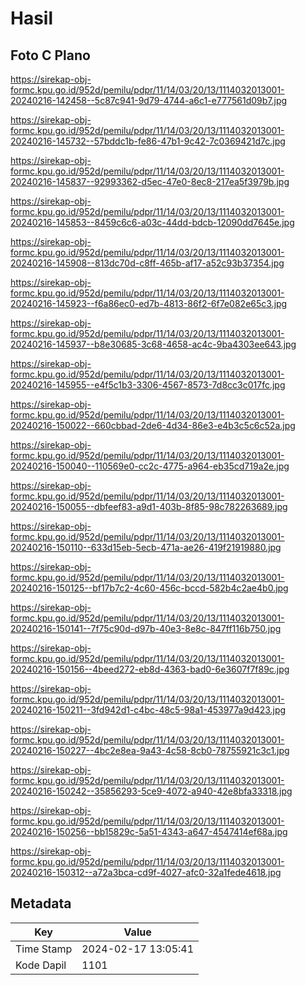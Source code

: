# Hasil

## Foto C Plano

https://sirekap-obj-formc.kpu.go.id/952d/pemilu/pdpr/11/14/03/20/13/1114032013001-20240216-142458--5c87c941-9d79-4744-a6c1-e777561d09b7.jpg

https://sirekap-obj-formc.kpu.go.id/952d/pemilu/pdpr/11/14/03/20/13/1114032013001-20240216-145732--57bddc1b-fe86-47b1-9c42-7c0369421d7c.jpg

https://sirekap-obj-formc.kpu.go.id/952d/pemilu/pdpr/11/14/03/20/13/1114032013001-20240216-145837--92993362-d5ec-47e0-8ec8-217ea5f3979b.jpg

https://sirekap-obj-formc.kpu.go.id/952d/pemilu/pdpr/11/14/03/20/13/1114032013001-20240216-145853--8459c6c6-a03c-44dd-bdcb-12090dd7645e.jpg

https://sirekap-obj-formc.kpu.go.id/952d/pemilu/pdpr/11/14/03/20/13/1114032013001-20240216-145908--813dc70d-c8ff-465b-af17-a52c93b37354.jpg

https://sirekap-obj-formc.kpu.go.id/952d/pemilu/pdpr/11/14/03/20/13/1114032013001-20240216-145923--f6a86ec0-ed7b-4813-86f2-6f7e082e65c3.jpg

https://sirekap-obj-formc.kpu.go.id/952d/pemilu/pdpr/11/14/03/20/13/1114032013001-20240216-145937--b8e30685-3c68-4658-ac4c-9ba4303ee643.jpg

https://sirekap-obj-formc.kpu.go.id/952d/pemilu/pdpr/11/14/03/20/13/1114032013001-20240216-145955--e4f5c1b3-3306-4567-8573-7d8cc3c017fc.jpg

https://sirekap-obj-formc.kpu.go.id/952d/pemilu/pdpr/11/14/03/20/13/1114032013001-20240216-150022--660cbbad-2de6-4d34-86e3-e4b3c5c6c52a.jpg

https://sirekap-obj-formc.kpu.go.id/952d/pemilu/pdpr/11/14/03/20/13/1114032013001-20240216-150040--110569e0-cc2c-4775-a964-eb35cd719a2e.jpg

https://sirekap-obj-formc.kpu.go.id/952d/pemilu/pdpr/11/14/03/20/13/1114032013001-20240216-150055--dbfeef83-a9d1-403b-8f85-98c782263689.jpg

https://sirekap-obj-formc.kpu.go.id/952d/pemilu/pdpr/11/14/03/20/13/1114032013001-20240216-150110--633d15eb-5ecb-471a-ae26-419f21919880.jpg

https://sirekap-obj-formc.kpu.go.id/952d/pemilu/pdpr/11/14/03/20/13/1114032013001-20240216-150125--bf17b7c2-4c60-456c-bccd-582b4c2ae4b0.jpg

https://sirekap-obj-formc.kpu.go.id/952d/pemilu/pdpr/11/14/03/20/13/1114032013001-20240216-150141--7f75c90d-d97b-40e3-8e8c-847ff116b750.jpg

https://sirekap-obj-formc.kpu.go.id/952d/pemilu/pdpr/11/14/03/20/13/1114032013001-20240216-150156--4beed272-eb8d-4363-bad0-6e3607f7f89c.jpg

https://sirekap-obj-formc.kpu.go.id/952d/pemilu/pdpr/11/14/03/20/13/1114032013001-20240216-150211--3fd942d1-c4bc-48c5-98a1-453977a9d423.jpg

https://sirekap-obj-formc.kpu.go.id/952d/pemilu/pdpr/11/14/03/20/13/1114032013001-20240216-150227--4bc2e8ea-9a43-4c58-8cb0-78755921c3c1.jpg

https://sirekap-obj-formc.kpu.go.id/952d/pemilu/pdpr/11/14/03/20/13/1114032013001-20240216-150242--35856293-5ce9-4072-a940-42e8bfa33318.jpg

https://sirekap-obj-formc.kpu.go.id/952d/pemilu/pdpr/11/14/03/20/13/1114032013001-20240216-150256--bb15829c-5a51-4343-a647-4547414ef68a.jpg

https://sirekap-obj-formc.kpu.go.id/952d/pemilu/pdpr/11/14/03/20/13/1114032013001-20240216-150312--a72a3bca-cd9f-4027-afc0-32a1fede4618.jpg


## Metadata

| Key        | Value               |
| ---------- | ------------------- |
| Time Stamp | 2024-02-17 13:05:41 |
| Kode Dapil | 1101                |



